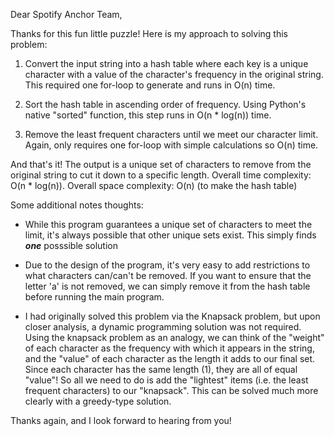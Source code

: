Dear Spotify Anchor Team,

Thanks for this fun little puzzle! Here is my approach to solving this problem:

1. Convert the input string into a hash table where each key is a unique character with a value of the character's frequency in 
the original string.
This required one for-loop to generate and runs in O(n) time.

2. Sort the hash table in ascending order of frequency. 
Using Python's native "sorted" function, this step runs in O(n * log(n)) time.

3. Remove the least frequent characters until we meet our character limit.
Again, only requires one for-loop with simple calculations so O(n) time.

And that's it! The output is a unique set of characters to remove from the original string to cut it down to a specific length. 
Overall time complexity: O(n * log(n)).
Overall space complexity: O(n) (to make the hash table)

Some additional notes thoughts:

- While this program guarantees a unique set of characters to meet the limit, it's always possible that other unique sets exist. 
This simply finds ***one*** posssible solution

- Due to the design of the program, it's very easy to add restrictions to what characters can/can't be removed. If you want to ensure 
that the letter 'a' is not removed, we can simply remove it from the hash table before running the main program.

- I had originally solved this problem via the Knapsack problem, but upon closer analysis, a dynamic programming solution was not required. 
Using the knapsack problem as an analogy, we can think of the "weight" of each character as the frequency with which it appears in the string, and the "value" of each character as the length it adds to our final set. Since each character has the same length (1), they are all of equal "value"! So all we need to do is add the "lightest" items (i.e. the least frequent characters) to our "knapsack". This can be solved much more clearly with a greedy-type solution.

Thanks again, and I look forward to hearing from you!
 
